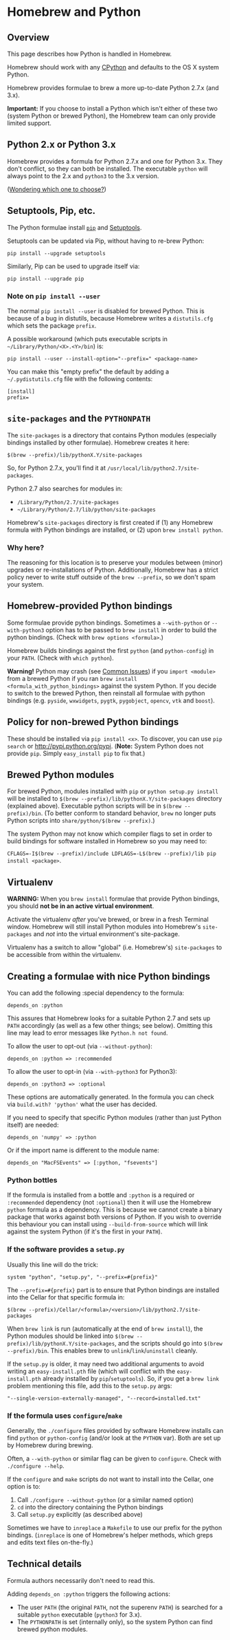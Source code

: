 # Homebrew and Python
## Overview

This page describes how Python is handled in Homebrew.

Homebrew should work with any [CPython](http://stackoverflow.com/questions/2324208/is-there-any-difference-between-cpython-and-python) and defaults to the OS X system Python.

Homebrew provides formulae to brew a more up-to-date Python 2.7.x (and 3.x).

**Important:** If you choose to install a Python which isn't either of these two (system Python or brewed Python), the Homebrew team can only provide limited support.


## Python 2.x or Python 3.x

Homebrew provides a formula for Python 2.7.x and one for Python 3.x. They don't conflict, so they can both be installed. The executable `python` will always point to the 2.x and `python3` to the 3.x version.

([Wondering which one to choose?](http://wiki.python.org/moin/Python2orPython3))


## Setuptools, Pip, etc.

The Python formulae install [`pip`](http://www.pip-installer.org) and [Setuptools](https://pypi.python.org/pypi/setuptools).

Setuptools can be updated via Pip, without having to re-brew Python:

    pip install --upgrade setuptools

Similarly, Pip can be used to upgrade itself via:

    pip install --upgrade pip

### Note on `pip install --user`

The normal `pip install --user` is disabled for brewed Python. This is because of a bug in distutils, because Homebrew writes a `distutils.cfg` which sets the package `prefix`.

A possible workaround (which puts executable scripts in `~/Library/Python/<X>.<Y>/bin`) is:

    pip install --user --install-option="--prefix=" <package-name>

You can make this "empty prefix" the default by adding a `~/.pydistutils.cfg` file with the following contents:

    [install]
    prefix=

## `site-packages` and the `PYTHONPATH`

The `site-packages` is a directory that contains Python modules (especially bindings installed by other formulae). Homebrew creates it here:

    $(brew --prefix)/lib/pythonX.Y/site-packages

So, for Python 2.7.x, you'll find it at `/usr/local/lib/python2.7/site-packages`.

Python 2.7 also searches for modules in:

  - `/Library/Python/2.7/site-packages`
  - `~/Library/Python/2.7/lib/python/site-packages`

Homebrew's `site-packages` directory is first created if (1) any Homebrew formula with Python bindings are installed, or (2) upon `brew install python`.

### Why here?

The reasoning for this location is to preserve your modules between (minor) upgrades or re-installations of Python. Additionally, Homebrew has a strict policy never to write stuff outside of the `brew --prefix`, so we don't spam your system.

## Homebrew-provided Python bindings

Some formulae provide python bindings. Sometimes a `--with-python` or `--with-python3` option has to be passed to `brew install` in order to build the python bindings. (Check with `brew options <formula>`.)

Homebrew builds bindings against the first `python` (and `python-config`) in your `PATH`. (Check with `which python`).

**Warning!** Python may crash (see [Common Issues](Common-Issues.md)) if you `import <module>` from a brewed Python if you ran `brew install <formula_with_python_bindings>` against the system Python. If you decide to switch to the brewed Python, then reinstall all formulae with python bindings (e.g. `pyside`, `wxwidgets`, `pygtk`, `pygobject`, `opencv`, `vtk` and `boost`).

## Policy for non-brewed Python bindings

These should be installed via `pip install <x>`. To discover, you can use `pip search` or <http://pypi.python.org/pypi>. (**Note:** System Python does not provide `pip`. Simply `easy_install pip` to fix that.)


## Brewed Python modules

For brewed Python, modules installed with `pip` or `python setup.py install` will be installed to `$(brew --prefix)/lib/pythonX.Y/site-packages` directory (explained above). Executable python scripts will be in `$(brew --prefix)/bin`. (To better conform to standard behavior, `brew` no longer puts Python scripts into `share/python/$(brew --prefix)`.)

The system Python may not know which compiler flags to set in order to build bindings for software installed in Homebrew so you may need to:

`CFLAGS=-I$(brew --prefix)/include LDFLAGS=-L$(brew --prefix)/lib pip install <package>`.


## Virtualenv

**WARNING:** When you `brew install` formulae that provide Python bindings, you should **not be in an active virtual environment**.

Activate the virtualenv *after* you've brewed, or brew in a fresh Terminal window.
Homebrew will still install Python modules into Homebrew's `site-packages` and *not* into the virtual environment's site-package.

Virtualenv has a switch to allow "global" (i.e. Homebrew's) `site-packages` to be accessible from within the virtualenv.

## Creating a formulae with nice Python bindings

You can add the following :special dependency to the formula:

    depends_on :python

This assures that Homebrew looks for a suitable Python 2.7 and sets up `PATH` accordingly (as well as a few other things; see below). Omitting this line may lead to error messages like `Python.h not found`.

To allow the user to opt-out (via `--without-python`):

    depends_on :python => :recommended

To allow the user to opt-in (via `--with-python3` for Python3):

    depends_on :python3 => :optional

These options are automatically generated. In the formula you can check via `build.with? 'python'` what the user has decided.

If you need to specify that specific Python modules (rather than just Python itself) are needed:

    depends_on 'numpy' => :python

Or if the import name is different to the module name:

    depends_on "MacFSEvents" => [:python, "fsevents"]

### Python bottles

If the formula is installed from a bottle and `:python` is a required or `:recommended` dependency (not `:optional`) then it will use the Homebrew `python` formula as a dependency. This is because we cannot create a binary package that works against both versions of Python. If you wish to override this behaviour you can install using `--build-from-source` which will link against the system Python (if it's the first in your `PATH`).

### If the software provides a `setup.py`

Usually this line will do the trick:

    system "python", "setup.py", "--prefix=#{prefix}"

The `--prefix=#{prefix}` part is to ensure that Python bindings are installed into the Cellar for that specific formula in:

    $(brew --prefix)/Cellar/<formula>/<version>/lib/python2.7/site-packages

When `brew link` is run (automatically at the end of `brew install`), the Python modules should be linked into `$(brew --prefix)/lib/pythonX.Y/site-packages`, and the scripts should go into `$(brew --prefix)/bin`. This enables brew to `unlink`/`link`/`uninstall` cleanly.

If the `setup.py` is older, it may need two additional arguments to avoid writing an `easy-install.pth` file (which will conflict with the `easy-install.pth` already installed by `pip`/`setuptools`). So, if you get a `brew link` problem mentioning this file, add this to the `setup.py` args:

    "--single-version-externally-managed", "--record=installed.txt"

### If the formula uses `configure`/`make`

Generally, the `./configure` files provided by software Homebrew installs can find `python` or `python-config` (and/or look at the `PYTHON` var). Both are set up by Homebrew during brewing.

Often, a `--with-python` or similar flag can be given to `configure`. Check with `./configure --help`.

If the `configure` and `make` scripts do not want to install into the Cellar, one option is to:

1. Call `./configure --without-python` (or a similar named option)
1. `cd` into the directory containing the Python bindings
1. Call `setup.py` explicitly (as described above)

Sometimes we have to `inreplace` a `Makefile` to use our prefix for the python bindings. (`inreplace` is one of Homebrew's helper methods, which greps and edits text files on-the-fly.)

## Technical details

Formula authors necessarily don't need to read this.

Adding `depends_on :python` triggers the following actions:

- The user `PATH` (the original `PATH`, not the superenv `PATH`) is searched for a suitable `python` executable (`python3` for 3.x).
- The `PYTHONPATH` is set (internally only), so the system Python can find brewed python modules.
